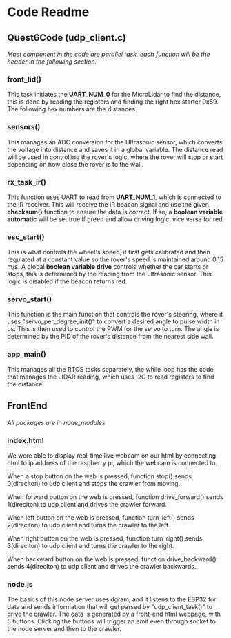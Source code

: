 # Code Readme
## Quest6Code (udp_client.c)
*Most component in the code are parallel task, each function will be the header in the following section.*

### front_lid()
This task initiates the **UART_NUM_0** for the MicroLidar to find the distance, this is done by reading the registers and finding the right hex starter 0x59. The following hex numbers are the distances.

### sensors()
This manages an ADC conversion for the Ultrasonic sensor, which converts the voltage into distance and saves it in a global variable. The distance read will be used in controlling the rover's logic, where the rover will stop or start depending on how close the rover is to the wall.

### rx_task_ir()
This function uses UART to read from **UART_NUM_1**, which is connected to the IR receiver. This will receive the IR beacon signal and use the given **checksum()** function to ensure the data is correct. If so, a **boolean variable automatic** will be set true if green and allow driving logic, vice versa for red.

### esc_start()
This is what controls the wheel's speed, it first gets calibrated and then regulated at a constant value so the rover's speed is maintained around 0.15 m/s. A global **boolean variable drive** controls whether the car starts or stops, this is determined by the reading from the ultrasonic sensor. This logic is disabled if the beacon returns red.

### servo_start()
This function is the main function that controls the rover's steering, where it uses "servo_per_degree_init()" to convert a desired angle to pulse width in us. This is then used to control the PWM for the servo to turn. The angle is determined by the PID of the rover's distance from the nearest side wall.

### app_main()
This manages all the RTOS tasks separately, the while loop has the code that manages the LIDAR reading, which uses I2C to read registers to find the distance.

## FrontEnd
*All packages are in node_modules*
### index.html
We were able to display real-time live webcam on our html by connecting html to ip address of the raspberry pi, which the webcam is connected to.

When a stop button on the web is pressed, function stop() sends 0(direciton) to udp client and stops the crawler from moving.

When forward button on the web is pressed, function drive_forward() sends 1(direciton) to udp client and drives the crawler forward.

When left button on the web is pressed, function turn_left() sends 2(direciton) to udp client and turns the crawler to the left.

When right button on the web is pressed, function turn_right() sends 3(direciton) to udp client and turns the crawler to the right.

When backward button on the web is pressed, function drive_backward() sends 4(direciton) to udp client and drives the crawler backwards.

### node.js
The basics of this node server uses dgram, and it listens to the ESP32 for data and
sends information that will get parsed by "udp_client_task()" to drive the crawler.
The data is generated by a front-end html webpage, with 5 buttons. Clicking the buttons
will trigger an emit even through socket to the node server and then to the crawler.

